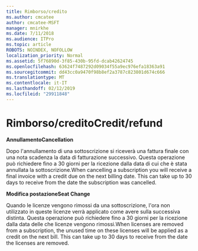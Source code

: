 ```yaml
---
title: Rimborso/credito
ms.author: cmcatee
author: cmcatee-MSFT
manager: mnirkhe
ms.date: 7/11/2018
ms.audience: ITPro
ms.topic: article
ROBOTS: NOINDEX, NOFOLLOW
localization_priority: Normal
ms.assetid: 5f76890d-3f85-430b-95fd-dcab42624745
ms.openlocfilehash: 63624f7487292d09034f55a9ec976efa18363a91
ms.sourcegitcommit: dd43cc0a9470f98b8ef2a3787c823801d674c666
ms.translationtype: MT
ms.contentlocale: it-IT
ms.lasthandoff: 02/12/2019
ms.locfileid: "29911848"
---
```

# <a name="creditrefund"></a><span data-ttu-id="bb0b0-102">Rimborso/credito</span><span class="sxs-lookup"><span data-stu-id="bb0b0-102">Credit/refund</span></span>

 <span data-ttu-id="bb0b0-103">**Annullamento**</span><span class="sxs-lookup"><span data-stu-id="bb0b0-103">**Cancellation**</span></span>
  
<span data-ttu-id="bb0b0-p101">Dopo l'annullamento di una sottoscrizione si riceverà una fattura finale con una nota scadenza la data di fatturazione successivo. Questa operazione può richiedere fino a 30 giorni per la ricezione dalla data di cui che è stata annullata la sottoscrizione.</span><span class="sxs-lookup"><span data-stu-id="bb0b0-p101">When cancelling a subscription you will receive a final invoice with a credit due on the next billing date. This can take up to 30 days to receive from the date the subscription was cancelled.</span></span>
  
 <span data-ttu-id="bb0b0-106">**Modifica postazione**</span><span class="sxs-lookup"><span data-stu-id="bb0b0-106">**Seat Change**</span></span>
  
<span data-ttu-id="bb0b0-p102">Quando le licenze vengono rimossi da una sottoscrizione, l'ora non utilizzato in queste licenze verrà applicato come avere sulla successiva distinta. Questa operazione può richiedere fino a 30 giorni per la ricezione dalla data delle che licenze vengono rimossi.</span><span class="sxs-lookup"><span data-stu-id="bb0b0-p102">When licenses are removed from a subscription, the unused time on these licenses will be applied as a credit on the next bill. This can take up to 30 days to receive from the date the licenses are removed.</span></span>
  

